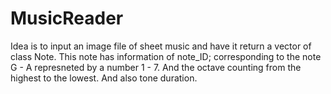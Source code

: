 # MusicReader

Idea is to input an image file of sheet music and have it return a vector of class Note. 
This note has information of note_ID; corresponding to the note G - A represneted by a number 1 - 7. 
And the octave counting from the highest to the lowest.
And also tone duration.



